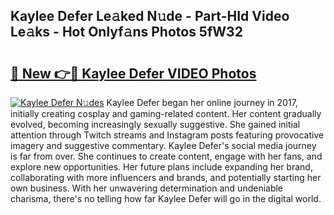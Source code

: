 ## Kaylee Defer Le𝚊ked N𝚞de - Part-HId Video Le𝚊ks - Hot Onlyf𝚊ns Photos 5fW32

# <h2><a href="http://ab87974.deff.icu/?id=Kaylee+Defer">🔗 New 👉🔴 Kaylee Defer VIDEO Photos</a></h2>

[![Kaylee Defer N𝚞des](https://i.imgur.com/rIISA9y.gif)](http://ab87974.deff.icu/?id=Kaylee+Defer)
Kaylee Defer began her online journey in 2017, initially creating cosplay and gaming-related content. Her content gradually evolved, becoming increasingly sexually suggestive. She gained initial attention through Twitch streams and Instagram posts featuring provocative imagery and suggestive commentary. Kaylee Defer's social media journey is far from over. She continues to create content, engage with her fans, and explore new opportunities. Her future plans include expanding her brand, collaborating with more influencers and brands, and potentially starting her own business. With her unwavering determination and undeniable charisma, there's no telling how far Kaylee Defer will go in the digital world.
